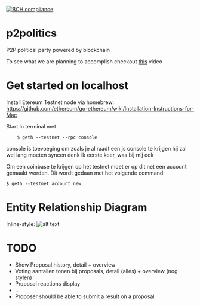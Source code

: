 [![BCH compliance](https://bettercodehub.com/edge/badge/vanderheijden86/p2politics)](https://bettercodehub.com)

# p2politics
P2P political party powered by blockchain

To see what we are planning to accomplish checkout [this](https://www.youtube.com/watch?v=9mzaXMoaybg) video

# Get started on localhost
Install Etereum Testnet node via homebrew:
    https://github.com/ethereum/go-ethereum/wiki/Installation-Instructions-for-Mac

Start in terminal met
```
    $ geth --testnet --rpc console
```
console is toevoeging om zoals je al raadt een js console te krijgen
hij zal wel lang moeten syncen denk ik eerste keer, was bij mij ook

Om een coinbase te krijgen op het testnet moet er op dit net een account gemaakt worden.
Dit wordt gedaan met het volgende command:
```
$ geth --testnet account new
```

# Entity Relationship Diagram
Inline-style:
![alt text](docs/entity_relationship_diagram.png "ERD")

# TODO
- Show Proposal history, detail + overview
- Voting aantallen tonen bij proposals, detail (alles) + overview (nog stylen)
- Proposal reactions display
- ...
- Proposer should be able to submit a result on a proposal
